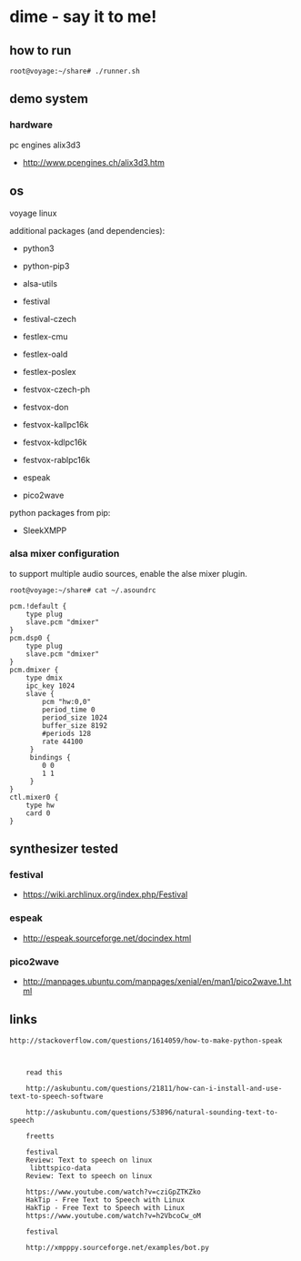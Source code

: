 # dime - say it to me!

## how to run
```
root@voyage:~/share# ./runner.sh
```

## demo system

### hardware
pc engines alix3d3
 * http://www.pcengines.ch/alix3d3.htm

## os
voyage linux

additional packages (and dependencies):
 * python3
 * python-pip3
 * alsa-utils

 * festival
 * festival-czech
 * festlex-cmu
 * festlex-oald
 * festlex-poslex
 * festvox-czech-ph
 * festvox-don
 * festvox-kallpc16k
 * festvox-kdlpc16k
 * festvox-rablpc16k

 * espeak

 * pico2wave

python packages from pip:
 * SleekXMPP

### alsa mixer configuration
to support multiple audio sources, enable the alse mixer plugin.
```
root@voyage:~/share# cat ~/.asoundrc

pcm.!default {
    type plug
    slave.pcm "dmixer"
}
pcm.dsp0 {
    type plug
    slave.pcm "dmixer"
}
pcm.dmixer {
    type dmix
    ipc_key 1024
    slave {
        pcm "hw:0,0"
        period_time 0
        period_size 1024
        buffer_size 8192
        #periods 128
        rate 44100
     }
     bindings {
        0 0
        1 1
     }
}
ctl.mixer0 {
    type hw
    card 0
}

```

## synthesizer tested

### festival
 * https://wiki.archlinux.org/index.php/Festival

### espeak
 * http://espeak.sourceforge.net/docindex.html

### pico2wave
 * http://manpages.ubuntu.com/manpages/xenial/en/man1/pico2wave.1.html

## links


    http://stackoverflow.com/questions/1614059/how-to-make-python-speak



        read this

        http://askubuntu.com/questions/21811/how-can-i-install-and-use-text-to-speech-software

        http://askubuntu.com/questions/53896/natural-sounding-text-to-speech

        freetts

        festival
        Review: Text to speech on linux
         libttspico-data
        Review: Text to speech on linux

        https://www.youtube.com/watch?v=cziGpZTKZko
        HakTip - Free Text to Speech with Linux
        HakTip - Free Text to Speech with Linux
        https://www.youtube.com/watch?v=h2VbcoCw_oM

        festival

        http://xmpppy.sourceforge.net/examples/bot.py

